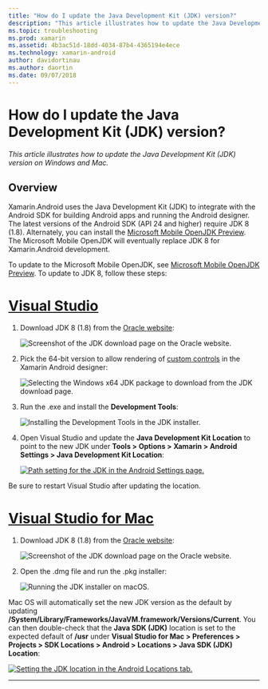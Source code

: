 ```yaml
---
title: "How do I update the Java Development Kit (JDK) version?"
description: "This article illustrates how to update the Java Development Kit (JDK) version on Windows and Mac."
ms.topic: troubleshooting
ms.prod: xamarin
ms.assetid: 4b3ac51d-18dd-4034-87b4-4365194e4ece
ms.technology: xamarin-android
author: davidortinau
ms.author: daortin
ms.date: 09/07/2018
---
```


# How do I update the Java Development Kit (JDK) version?

_This article illustrates how to update the Java Development Kit (JDK) version on Windows and Mac._

## Overview

Xamarin.Android uses the Java Development Kit (JDK) to integrate with
the Android SDK for building Android apps and running the Android
designer. The latest versions of the Android SDK (API 24 and higher)
require JDK 8 (1.8). Alternately, you can install the
[Microsoft Mobile OpenJDK Preview](~/android/get-started/installation/openjdk.md). 
The Microsoft Mobile OpenJDK will eventually replace JDK 8 for Xamarin.Android
development.

To update to the Microsoft Mobile OpenJDK, see
[Microsoft Mobile OpenJDK Preview](~/android/get-started/installation/openjdk.md). 
To update to JDK 8, follow these steps:

# [Visual Studio](#tab/windows)

1. Download JDK 8 (1.8) from the [Oracle website](https://www.oracle.com/technetwork/java/javase/downloads/index.html):

    ![Screenshot of the JDK download page on the Oracle website.](update-jdk-images/image1.png)

2. Pick the 64-bit version to allow rendering of
    [custom controls](https://github.com/xamarin/release-notes-archive/blob/master/release-notes/vs/xamarin.vs_4/xamarin.vs_4.2/index.md#androiddesignercustomcontrols)
    in the Xamarin Android designer:

    ![Selecting the Windows x64 JDK package to download from the JDK download page.](update-jdk-images/image2.png)

3. Run the .exe and install the **Development Tools**:

    ![Installing the Development Tools in the JDK installer.](update-jdk-images/image3.png)

4. Open Visual Studio and update the **Java Development Kit Location**
    to point to the new JDK under **Tools > Options > Xamarin > Android
    Settings > Java Development Kit Location**:

    [![Path setting for the JDK in the Android Settings page.](update-jdk-images/image4-sml.png)](update-jdk-images/image4.png#lightbox)

Be sure to restart Visual Studio after updating the location.

# [Visual Studio for Mac](#tab/macos)

1. Download JDK 8 (1.8) from the [Oracle website](https://www.oracle.com/technetwork/java/javase/downloads/index.html):

    ![Screenshot of the JDK download page on the Oracle website.](update-jdk-images/image1.png)

2. Open the .dmg file and run the .pkg installer:

    ![Running the JDK installer on macOS.](update-jdk-images/image5.png)

Mac OS will automatically set the new JDK version as the default by
updating **/System/Library/Frameworks/JavaVM.framework/Versions/Current**. 
You can then double-check that the **Java SDK (JDK)** location is set to
the expected default of **/usr** under **Visual Studio for Mac > Preferences >
Projects > SDK Locations > Android > Locations > Java SDK (JDK) Location**:

[![Setting the JDK location in the Android Locations tab.](update-jdk-images/image6-sml.png)](update-jdk-images/image6.png#lightbox)

-----

